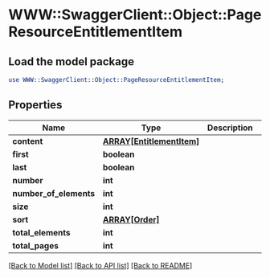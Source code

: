 # WWW::SwaggerClient::Object::PageResourceEntitlementItem

## Load the model package
```perl
use WWW::SwaggerClient::Object::PageResourceEntitlementItem;
```

## Properties
Name | Type | Description | Notes
------------ | ------------- | ------------- | -------------
**content** | [**ARRAY[EntitlementItem]**](EntitlementItem.md) |  | [optional] 
**first** | **boolean** |  | [optional] 
**last** | **boolean** |  | [optional] 
**number** | **int** |  | [optional] 
**number_of_elements** | **int** |  | [optional] 
**size** | **int** |  | [optional] 
**sort** | [**ARRAY[Order]**](Order.md) |  | [optional] 
**total_elements** | **int** |  | [optional] 
**total_pages** | **int** |  | [optional] 

[[Back to Model list]](../README.md#documentation-for-models) [[Back to API list]](../README.md#documentation-for-api-endpoints) [[Back to README]](../README.md)


